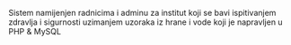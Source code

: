 Sistem namijenjen radnicima i adminu za institut koji se bavi ispitivanjem zdravlja i sigurnosti uzimanjem uzoraka iz hrane i vode koji je napravljen u  PHP & MySQL

